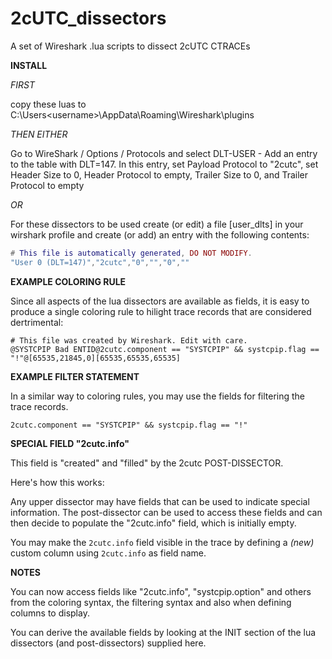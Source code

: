 # 2cUTC_dissectors

A set of Wireshark .lua scripts to dissect 2cUTC CTRACEs

**INSTALL**

_FIRST_

copy these luas to C:\Users\<username>\AppData\Roaming\Wireshark\plugins

_THEN EITHER_

Go to WireShark / Options / Protocols and select DLT-USER - Add an entry to the table  with DLT=147.
In this entry, set Payload Protocol to "2cutc", set Header Size to 0, Header Protocol to empty, Trailer Size to 0, and Trailer Protocol to empty

_OR_

For these dissectors to be used create (or edit) a file [user_dlts] in your wirshark profile and create (or add) an entry with the following contents:

```lua
# This file is automatically generated, DO NOT MODIFY.
"User 0 (DLT=147)","2cutc","0","","0",""
```

**EXAMPLE COLORING RULE**

Since all aspects of the lua dissectors are available as fields, it is easy to produce a single coloring rule to hilight
trace records that are considered dertrimental:

```
# This file was created by Wireshark. Edit with care.
@SYSTCPIP Bad ENTID@2cutc.component == "SYSTCPIP" && systcpip.flag == "!"@[65535,21845,0][65535,65535,65535]
```

**EXAMPLE FILTER STATEMENT**

In a similar way to coloring rules, you may use the fields for filtering the trace records.

```
2cutc.component == "SYSTCPIP" && systcpip.flag == "!"
```

**SPECIAL FIELD "2cutc.info"**

This field is "created" and "filled" by the 2cutc POST-DISSECTOR.

Here's how this works:

Any upper dissector may have fields that can be used to indicate special information. The post-dissector can be used to access these fields and can then decide to populate the "2cutc.info" field, which is initially empty.

You may make the `2cutc.info` field visible in the trace by defining a _(new)_ custom column using `2cutc.info` as field name.

**NOTES**

You can now access fields like "2cutc.info", "systcpip.option" and others from the coloring syntax, the filtering syntax and also when defining columns to display.

You can derive the available fields by looking at the INIT section of the lua dissectors (and post-dissectors) supplied here.
